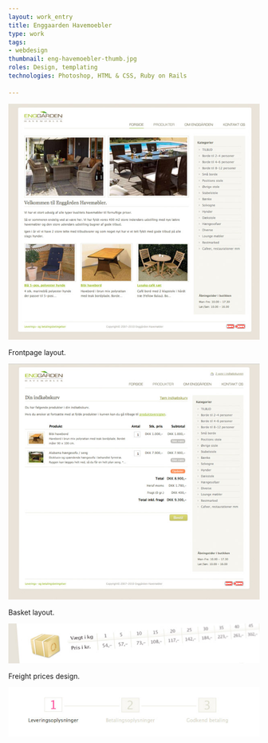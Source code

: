 ```yaml
---
layout: work_entry
title: Enggaarden Havemoebler
type: work
tags:
- webdesign
thumbnail: eng-havemoebler-thumb.jpg
roles: Design, templating
technologies: Photoshop, HTML & CSS, Ruby on Rails

---
```


<p><img src="/images/work/2010-06-22_havemoebler-frontpage.jpg" class="illustration" title="Screenshot 1" alt="Screenshot 1" /></p>
<p class="description">Frontpage layout.</p>

<p><img src="/images/work/2010-06-22_havemoebler-basket.jpg" class="illustration" title="Screenshot 2" alt="Screenshot 2" /></p>
<p class="description">Basket layout.</p>

<p><img src="/images/work/2010-06-22_fraight_illustration.jpg" class="illustration" title="Screenshot 3" alt="Screenshot 3" /></p>
<p class="description">Freight prices design.</p>

<p><img src="/images/work/2010-06-22_havemoebler_4.jpg" class="illustration" title="Screenshot 4" alt="Screenshot 4" /></p>

